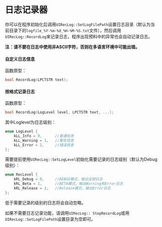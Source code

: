 # 日志记录器
你可以在程序初始化后调用`UIRecLog::SetLogFilePath`设置日志目录（默认为当前目录下的`logfile_%Y-%m-%d_%H-%M-%S.txt`文件），然后调用`UIRecLog::RecordLog`来记录日志，程序出现预料中的异常也会自动记录日志。

**注：请不要在日志中使用非ASCII字符，否则在多语言环境中可能出错。**

#### 自定义日志信息
函数原型：
```cpp
bool RecordLog(LPCTSTR text);
```
#### 按格式记录日志
函数原型：
```cpp
bool RecordLog(LogLevel level, LPCTSTR text, ...);
```
其中Loglevel为日志级别：
```cpp
enum LogLevel {
	kLL_Info = 0,      //普通信息
	kLL_Warning = 1,   //警告信息
	kLL_Error = 2,     //错误信息
};
```
需要提前使用`UIRecLog::SetLogLevel`初始化需要记录的日志级别（默认为Debug级别）：
```cpp
enum RecLevel {
	kRL_Debug = 0,     //DEBUG模式，输出全部日志
	kRL_Beta = 1,      //BETA模式，输出Warning和Error日志
	kRL_Release = 2,   //Release模式，输出Error日志
};
```
低于需要记录的级别的日志将会自动忽略。  

如果不需要日志记录功能，请调用`UIRecLog:: StopRecordLog`或用`UIRecLog::SetLogFilePath`设置目录为空即可。